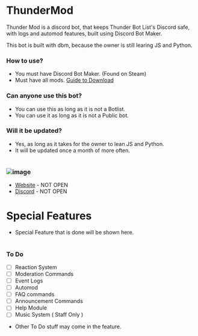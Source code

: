 # ThunderMod
Thunder Mod is a discord bot, that keeps Thunder Bot List's Discord safe, with logs and automod features, built using Discord Bot Maker.

This bot is built with dbm, because the owner is still learing JS and Python.

### How to use?
- You must have Discord Bot Maker. (Found on Steam)
- Must have all mods. [Guide to Download](https://github.com/dbm-network/mods#downloads)

### Can anyone use this bot?
- You can use this as long as it is not a Botlist.
- You can use it as long as it is not a Public bot.

### Will it be updated?
- Yes, as long as it takes for the owner to lean JS and Python.
- It will be updated once a month of more often.

#
### ![image](https://user-images.githubusercontent.com/61249452/126150632-544356b1-32a2-42c7-b63d-1f680e942186.png)
- [Website]() - NOT OPEN
- [Discord]() - NOT OPEN

#
# Special Features

- Special Feature that is done will be shown here.

#
### To Do

- [ ] Reaction System
- [ ] Moderation Commands
- [ ] Event Logs
- [ ] Automod
- [ ] FAQ commands
- [ ] Announcement Commands
- [ ] Help Module
- [ ] Music System ( Staff Only )
- Other To Do stuff may come in the feature.


